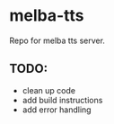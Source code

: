 # melba-tts


Repo for melba tts server.


**TODO:**
----
- clean up code
- add build instructions
- add error handling
